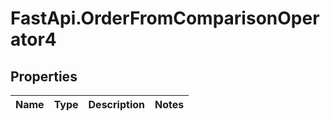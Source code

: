 # FastApi.OrderFromComparisonOperator4

## Properties
Name | Type | Description | Notes
------------ | ------------- | ------------- | -------------
